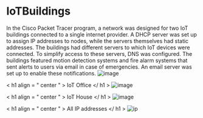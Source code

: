 # IoTBuildings
In the Cisco Packet Tracer program, a network was designed for two IoT buildings connected to a single internet provider. A DHCP server was set up to assign IP addresses to nodes, while the servers themselves had static addresses. The buildings had different servers to which IoT devices were connected. To simplify access to these servers, DNS was configured. The buildings featured motion detection systems and fire alarm systems that sent alerts to users via email in case of emergencies. An email server was set up to enable these notifications.
![image](https://github.com/user-attachments/assets/a6f7d8b0-bfe8-4a8b-a6f6-4a26d88f1898)

< h1 align = " center " > IoT Office </ h1 >
![image](https://github.com/user-attachments/assets/af58cb03-b4f3-4f61-a5a7-f8519964f33e)

< h1 align = " center " > IoT House </ h1 >
![image](https://github.com/user-attachments/assets/8f03e5b9-690d-4aef-94ce-c1a63cebe4bb)

< h1 align = " center " > All IP addresses </ h1 >
![ip](https://github.com/user-attachments/assets/e5cc8f81-5af4-4e45-8f37-3b3da2605bed)
